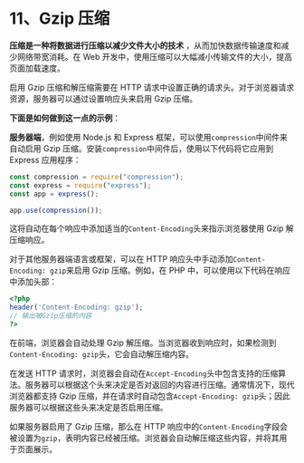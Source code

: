 # 11、Gzip 压缩

**压缩是一种将数据进行压缩以减少文件大小的技术** ，从而加快数据传输速度和减少网络带宽消耗。在 Web 开发中，使用压缩可以大幅减小传输文件的大小，提高页面加载速度。

启用 Gzip 压缩和解压缩需要在 HTTP 请求中设置正确的请求头。对于浏览器请求资源，服务器可以通过设置响应头来启用 Gzip 压缩。

**下面是如何做到这一点的示例**：

**服务器端**，例如使用 Node.js 和 Express 框架，可以使用`compression`中间件来自动启用 Gzip 压缩。安装`compression`中间件后，使用以下代码将它应用到 Express 应用程序：

```javascript
const compression = require("compression");
const express = require("express");
const app = express();

app.use(compression());
```

这将自动在每个响应中添加适当的`Content-Encoding`头来指示浏览器使用 Gzip 解压缩响应。

对于其他服务器端语言或框架，可以在 HTTP 响应头中手动添加`Content-Encoding: gzip`来启用 Gzip 压缩。例如，在 PHP 中，可以使用以下代码在响应中添加头部：

```php
<?php
header('Content-Encoding: gzip');
// 输出被Gzip压缩的内容
?>
```

在前端，浏览器会自动处理 Gzip 解压缩。当浏览器收到响应时，如果检测到`Content-Encoding: gzip`头，它会自动解压缩内容。

在发送 HTTP 请求时，浏览器会自动在`Accept-Encoding`头中包含支持的压缩算法。服务器可以根据这个头来决定是否对返回的内容进行压缩。通常情况下，现代浏览器都支持 Gzip 压缩，并在请求时自动包含`Accept-Encoding: gzip`头；因此服务器可以根据这些头来决定是否启用压缩。

如果服务器启用了 Gzip 压缩，那么在 HTTP 响应中的`Content-Encoding`字段会被设置为`gzip`，表明内容已经被压缩。浏览器会自动解压缩这些内容，并将其用于页面展示。
